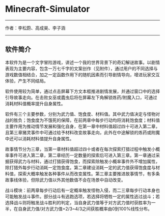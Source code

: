 # Minecraft-Simulator

---

作者：李松蔚、高成昊、李子涵

---

## 软件简介

本软件为是一个文字冒险游戏，讲述一个我的世界背景下的奇幻解谜故事。以剧情表现为主要内容，包含一万七千字的文案创作（见附件），通过用户的不同选择与游戏数值相结合，加之一定函数作用下的随机因素而引导剧情导向，增进玩家交互体验，产生不同结局。  

软件使用较为简单，通过点击屏幕下方文本框推进剧情发展，并通过窗口中的选择引导故事走向。在击败女巫或蠹虫后将在屏幕左下角解锁炼药/附魔入口，可通过消耗材料值概率提升自身属性。  

软件有三个主要参数，分别为武力值、饱食度、材料值。其中武力值决定与怪物对战的胜负；饱食度为不饿死的保障，在前两章中每步行动均将消耗饱食度；材料值主要作用为推动情节发展和强化自身，在第一章中材料值超过四十可进入第二章，且第三章猪灵事件中可通过给予材料改变故事走向，此外在中途解锁的炼药或附魔中还可以消耗材料值提升自身属性。  

故事情节分为三章，当第一章材料值超过四十或者在每次探索打猎过程中触发小概率事件可进入第二章，第二章经历一定数量的探索后可进入第三章。第一章通过采掘获得武力与材料，通过打猎获得饱食，而探索除触发小概率事件外不增加属性，除打猎外每步行动消耗一定饱食度。第二章建设消耗一定的武力值获得饱食度与材料值，探索大概率触发各种事件从而改变属性。第三章主要推进故事情节，有多条故事线体验，但除武力值以外其他数值不会在场景中自动改变。  

战斗模块：前两章每步行动后有一定概率触发怪物入侵，而二三章每步行动本身也可能触发战斗事件。部分战斗有逃跑选项，若选择将牺牲一定的属性逃过战斗；若选择战斗则将触发战斗胜利的判定，当自身武力值等于对方武力值时获胜率为一半，在自身武力值/对方武力值=2/3~4/3之间获胜概率由0到100%线性分布。
